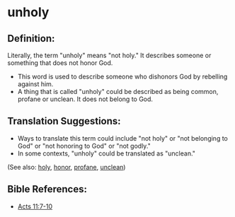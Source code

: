 # unholy #

## Definition: ##

Literally, the term "unholy" means "not holy." It describes someone or something that does not honor God.

* This word is used to describe someone who dishonors God by rebelling against him.
* A thing that is called "unholy" could be described as being common, profane or unclean. It does not belong to God.

## Translation Suggestions: ##

* Ways to translate this term could include "not holy" or "not belonging to God" or "not honoring to God" or "not godly."
* In some contexts, "unholy" could be translated as "unclean."

(See also: [holy](../kt/holy.md), [honor](../other/honor.md), [profane](../other/profane.md), [unclean](../kt/unclean.md))

## Bible References: ##

* [Acts 11:7-10](en/tn/act/help/11/07)